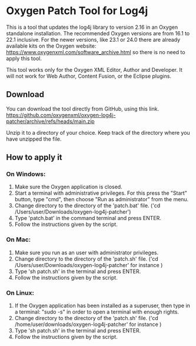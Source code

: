 # Oxygen Patch Tool for Log4j 
This is a tool that updates the log4j library to version 2.16 in an Oxygen standalone installation. 
The recommended Oxygen versions are from 16.1 to 22.1 inclusive.
For the newer versions, like 23.1 or 24.0 there are already available kits on the Oxygen website: https://www.oxygenxml.com/software_archive.html so there is no need to apply this tool.

This tool works only for the Oxygen XML Editor, Author and Developer. It will not work for Web Author, Content Fusion, or the Eclipse plugins.

## Download 
You can download the tool directly from GitHub, using this link.
https://github.com/oxygenxml/oxygen-log4j-patcher/archive/refs/heads/main.zip

Unzip it to a directory of your choice. Keep track of the directory where you have unzipped the file.

## How to apply it

### On Windows:

 1. Make sure the Oxygen application is closed.
 1. Start a terminal with administrative privileges. For this press the "Start" button, type "cmd", then choose "Run as administrator" from the  menu.
 1. Change directory to the directory of the 'patch.bat' file. ('cd /Users/user/Downloads/oxygen-log4j-patcher')
 1. Type 'patch.bat' in the command terminal and press ENTER.
 1. Follow the instructions given by the script. 
   
### On Mac:
 1. Make sure you run as an user with administrator privileges.
 1. Change directory to the directory of the 'patch.sh' file. ('cd /Users/user/Downloads/oxygen-log4j-patcher' for instance ) 
 1. Type 'sh patch.sh' in the terminal and press ENTER.
 1. Follow the instructions given by the script.
    
### On Linux:
 1. If the Oxygen application has been installed as a superuser, then type in a terminal: "sudo -s" in order to open a terminal with enough rights.
 1. Change directory to the directory of the 'patch.sh' file. ('cd /home/user/downloads/oxygen-log4j-patcher' for instance )
 1. Type 'sh patch.sh' in the terminal and press ENTER.
 1. Follow the instructions given by the script.
   
